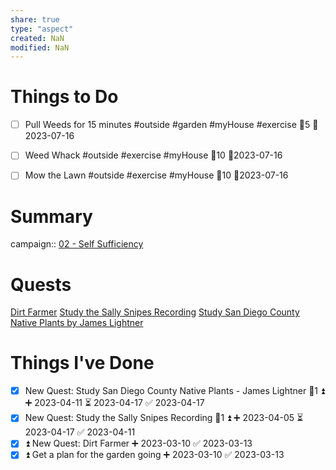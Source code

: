 ```yaml
---
share: true
type: "aspect"
created: NaN 
modified: NaN
---
```

 
# Things to Do

- [ ] Pull Weeds for 15 minutes #outside #garden #myHouse #exercise 🥄5 📆2023-07-16
- [ ] Weed Whack #outside #exercise #myHouse  🥄10 📆2023-07-16
- [ ] Mow the Lawn #outside #exercise #myHouse 🥄10 📆2023-07-16


# Summary
campaign:: [02 - Self Sufficiency](./02%20-%20Self%20Sufficiency.md)
# Quests
[Dirt Farmer](./Dirt%20Farmer.md)
[Study the Sally Snipes Recording](./Study%20the%20Sally%20Snipes%20Recording.md)
[Study San Diego County Native Plants by James Lightner](./Study%20San%20Diego%20County%20Native%20Plants%20by%20James%20Lightner.md)

# Things I've Done
- [x] New Quest: Study San Diego County Native Plants - James Lightner 🥄1 ⏫ ➕ 2023-04-11 ⏳ 2023-04-17 ✅ 2023-04-17
- [x] New Quest: Study the Sally Snipes Recording 🥄1 ⏫ ➕ 2023-04-05 ⏳ 2023-04-17 ✅ 2023-04-11
- [x] ⏫ New Quest: Dirt Farmer ➕ 2023-03-10 ✅ 2023-03-13
- [x] ⏫ Get a plan for the garden going ➕ 2023-03-10 ✅ 2023-03-13
